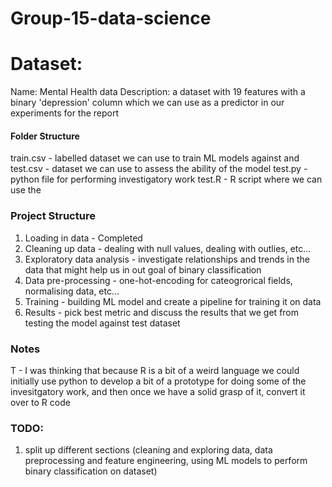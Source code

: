 # Group-15-data-science


# Dataset:
Name: Mental Health data
Description: a dataset with 19 features with a binary 'depression' column which we can use as a predictor in our experiments for the report

#### Folder Structure
train.csv - labelled dataset we can use to train ML models against and 
test.csv - dataset we can use to assess the ability of the model
test.py - python file for performing investigatory work
test.R - R script where we can use the 

### Project Structure
1. Loading in data - Completed
2. Cleaning up data - dealing with null values, dealing with outlies, etc...
3. Exploratory data analysis - investigate relationships and trends in the data that might help us in out goal of binary classification 
4. Data pre-processing - one-hot-encoding for cateogrorical fields, normalising data, etc...
5. Training - building ML model and create a pipeline for training it on data
6. Results - pick best metric and discuss the results that we get from testing the model against test dataset

### Notes
T - I was thinking that because R is a bit of a weird language we could initially use python to develop a bit of a prototype for doing some of the invesitgatory work, and then once we have a solid grasp of it, convert it over to R code 

### TODO:
1. split up different sections (cleaning and exploring data, data preprocessing and feature engineering, using ML models to perform binary classification on dataset) 


